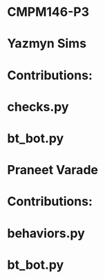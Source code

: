 # CMPM146-P3

# Yazmyn Sims
# Contributions:     
#    checks.py
#    bt_bot.py

# Praneet Varade
# Contributions:
#    behaviors.py
#    bt_bot.py